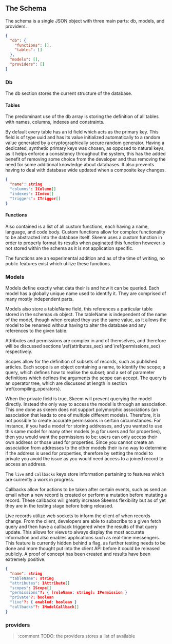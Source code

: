 ## The Schema

The schema is a single JSON object with three main parts: db, models, and providers.

```{.json caption="The empty schema."}
{
  "db": {
    "functions": [],
    "tables": []
  },
  "models": [],
  "providers": []
}
```

### Db

The db section stores the current structure of the database.

#### Tables

The predominant use of the db array is storing the definition of all tables with names, columns, indexes and constraints.

By default every table has an id field which acts as the primary key. This field is of type uuid and has its value initialized automatically to a random value generated by a cryptographically secure random generator. Having a dedicated, synthetic primary keys was chosen, as opposed to natural keys, as it helps enforce a consistency throughout the system, this has the added benefit of removing some choice from the developer and thus removing the need for some additional knowledge about databases. It also prevents having to deal with database wide updated when a composite key changes.

```{.json caption="The schema definition of a table"}
{
  "name": string
  "columns": IColumn[]
  "indexes": IIndex[]
  "triggers": ITrigger[]
}
```

#### Functions

Also contained is a list of all custom functions, each having a name, language, and code body. Custom functions allow for complex functionality to be abstracted into the database itself. Skeem uses a custom function in order to properly format its results when paginated this function however is not stored within the schema as it is not application specific.

The functions are an experimental addition and as of the time of writing, no public features exist which utilize these functions.

### Models

Models define exactly what data their is and how it can be queried. Each model has a globally unique name used to identify it. They are comprised of many mostly independent parts.

Models also store a tableName field, this references a particular table stored in the schemas `db` object. The tableName is independent of the name of the model, though when created they use the same value, as it allows the model to be renamed without having to alter the database and any references to the given table.

Attributes and permissions are complex in and of themselves, and therefore will be discussed sections \ref{attributes_sec} and \ref{permissions_sec} respectively.

Scopes allow for the definition of subsets of records, such as published articles. Each scope is an object containing a name, to identify the scope; a query, which defines how to realise the subset; and a set of parameter definitions which defines the arguments the scope can accept. The query is an operator tree, which are discussed at length in section \ref{compiling_operators}.

When the private field is true, Skeem will prevent querying the model directly. Instead the only way to access the model is through an association. This one done as skeem does not support polymorphic associations (an association that leads to one of multiple different models). Therefore, it is not possible to create accurate permissions in certain circumstances. For instance, if you had a model for storing addresses, and you wanted to use this same model for many other models (e.g for users and for properties), then you would want the permissions to be: users can only access their own address or those used for properties. Since you cannot create an association from addresses to the other models their is no way to determine if the address is used for properties, therefore by setting the model to private you avoid the issue as you would need access to a joined record to access an address.

The `live` and `callbacks` keys store information pertaining to features which are currently a work in progress.

Callbacks allow for actions to be taken after certain events, such as send an email when a new record is created or perform a mutation before mutating a record. These callbacks will greatly increase Skeems flexibility but as of yet they are in the testing stage before being released.

Live records utilize web sockets to inform the client of when records change. From the client, developers are able to subscribe to a given fetch query and then have a callback triggered when the results of that query update. This allows for views to always display the most accurate information and also enables applications such as real-time messengers. This feature is currently hidden behind a flag, as further testing needs to be done and more thought put into the client API before it could be released publicly. A proof of concept has been created and results have been extremely positive.

```{.json caption="The schema definition of a model."}
{
  "name": string
  "tableName": string
  "attributes": IAttribute[]
  "scopes": IScope[]
  "permissions"?: { [roleName: string]: IPermission }
  "private"?: boolean
  "live"?: { enabled: boolean }
  "callbacks"?: IModelCallback[]
}
```

### providers

> :comment TODO: the providers stores a list of available
